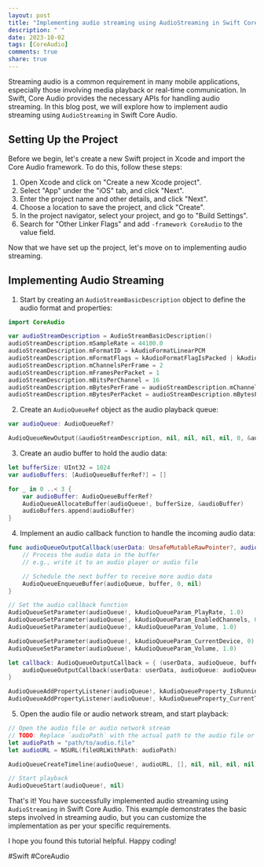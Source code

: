 ```yaml
---
layout: post
title: "Implementing audio streaming using AudioStreaming in Swift Core Audio"
description: " "
date: 2023-10-02
tags: [CoreAudio]
comments: true
share: true
---
```


Streaming audio is a common requirement in many mobile applications, especially those involving media playback or real-time communication. In Swift, Core Audio provides the necessary APIs for handling audio streaming. In this blog post, we will explore how to implement audio streaming using `AudioStreaming` in Swift Core Audio.

## Setting Up the Project

Before we begin, let's create a new Swift project in Xcode and import the Core Audio framework. To do this, follow these steps:

1. Open Xcode and click on "Create a new Xcode project".
2. Select "App" under the "iOS" tab, and click "Next".
3. Enter the project name and other details, and click "Next".
4. Choose a location to save the project, and click "Create".
5. In the project navigator, select your project, and go to "Build Settings".
6. Search for "Other Linker Flags" and add `-framework CoreAudio` to the value field.

Now that we have set up the project, let's move on to implementing audio streaming.

## Implementing Audio Streaming

1. Start by creating an `AudioStreamBasicDescription` object to define the audio format and properties:
```swift
import CoreAudio

var audioStreamDescription = AudioStreamBasicDescription()
audioStreamDescription.mSampleRate = 44100.0
audioStreamDescription.mFormatID = kAudioFormatLinearPCM
audioStreamDescription.mFormatFlags = kAudioFormatFlagIsPacked | kAudioFormatFlagIsSignedInteger
audioStreamDescription.mChannelsPerFrame = 2
audioStreamDescription.mFramesPerPacket = 1
audioStreamDescription.mBitsPerChannel = 16
audioStreamDescription.mBytesPerFrame = audioStreamDescription.mChannelsPerFrame * audioStreamDescription.mBitsPerChannel / 8
audioStreamDescription.mBytesPerPacket = audioStreamDescription.mBytesPerFrame * audioStreamDescription.mFramesPerPacket
```

2. Create an `AudioQueueRef` object as the audio playback queue:
```swift
var audioQueue: AudioQueueRef?

AudioQueueNewOutput(&audioStreamDescription, nil, nil, nil, nil, 0, &audioQueue)
```

3. Create an audio buffer to hold the audio data:
```swift
let bufferSize: UInt32 = 1024
var audioBuffers: [AudioQueueBufferRef?] = []

for _ in 0 ..< 3 {
    var audioBuffer: AudioQueueBufferRef?
    AudioQueueAllocateBuffer(audioQueue!, bufferSize, &audioBuffer)
    audioBuffers.append(audioBuffer)
}
```

4. Implement an audio callback function to handle the incoming audio data:
```swift
func audioQueueOutputCallback(userData: UnsafeMutableRawPointer?, audioQueue: AudioQueueRef, buffer: AudioQueueBufferRef) {
    // Process the audio data in the buffer
    // e.g., write it to an audio player or audio file

    // Schedule the next buffer to receive more audio data
    AudioQueueEnqueueBuffer(audioQueue, buffer, 0, nil)
}

// Set the audio callback function
AudioQueueSetParameter(audioQueue!, kAudioQueueParam_PlayRate, 1.0)
AudioQueueSetParameter(audioQueue!, kAudioQueueParam_EnabledChannels, 0)
AudioQueueSetParameter(audioQueue!, kAudioQueueParam_Volume, 1.0)

AudioQueueSetParameter(audioQueue!, kAudioQueueParam_CurrentDevice, 0)
AudioQueueSetParameter(audioQueue!, kAudioQueueParam_Volume, 1.0)

let callback: AudioQueueOutputCallback = { (userData, audioQueue, buffer) in
    audioQueueOutputCallback(userData: userData, audioQueue: audioQueue, buffer: buffer)
}

AudioQueueAddPropertyListener(audioQueue!, kAudioQueueProperty_IsRunning, callback, nil)
AudioQueueAddPropertyListener(audioQueue!, kAudioQueueProperty_CurrentTime, callback, nil)
```

5. Open the audio file or audio network stream, and start playback:
```swift
// Open the audio file or audio network stream
// TODO: Replace `audioPath` with the actual path to the audio file or URL of the audio stream
let audioPath = "path/to/audio.file"
let audioURL = NSURL(fileURLWithPath: audioPath)

AudioQueueCreateTimeline(audioQueue!, audioURL, [], nil, nil, nil, nil)

// Start playback
AudioQueueStart(audioQueue!, nil)
```

That's it! You have successfully implemented audio streaming using `AudioStreaming` in Swift Core Audio. This example demonstrates the basic steps involved in streaming audio, but you can customize the implementation as per your specific requirements.

I hope you found this tutorial helpful. Happy coding!

#Swift #CoreAudio